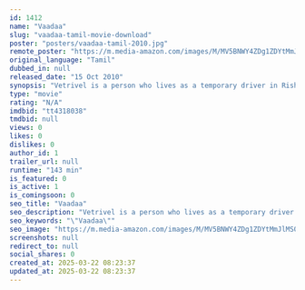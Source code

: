 ```yaml
---
id: 1412
name: "Vaadaa"
slug: "vaadaa-tamil-movie-download"
poster: "posters/vaadaa-tamil-2010.jpg"
remote_poster: "https://m.media-amazon.com/images/M/MV5BNWY4ZDg1ZDYtMmJlMS00YjdjLWJkODMtZGMxMWEwNTEzMzU2XkEyXkFqcGdeQXVyOTk3NTc2MzE@._V1_SX300.jpg"
original_language: "Tamil"
dubbed_in: null
released_date: "15 Oct 2010"
synopsis: "Vetrivel is a person who lives as a temporary driver in Rishikeh, Uttranchal. Annamalai is the owner of Annamalai Transports but not the building-cum-residence of the transports and the staff. He is very innocent and funny. Vivek ..."
type: "movie"
rating: "N/A"
imdbid: "tt4318038"
tmdbid: null
views: 0
likes: 0
dislikes: 0
author_id: 1
trailer_url: null
runtime: "143 min"
is_featured: 0
is_active: 1
is_comingsoon: 0
seo_title: "Vaadaa"
seo_description: "Vetrivel is a person who lives as a temporary driver in Rishikeh, Uttranchal. Annamalai is the owner of Annamalai Transports but not the building-cum-residence of the transports and the staff. He is very innocent and funny. Vivek ..."
seo_keywords: "\"Vaadaa\""
seo_image: "https://m.media-amazon.com/images/M/MV5BNWY4ZDg1ZDYtMmJlMS00YjdjLWJkODMtZGMxMWEwNTEzMzU2XkEyXkFqcGdeQXVyOTk3NTc2MzE@._V1_SX300.jpg"
screenshots: null
redirect_to: null
social_shares: 0
created_at: 2025-03-22 08:23:37
updated_at: 2025-03-22 08:23:37
---
```


